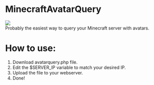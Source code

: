 MinecraftAvatarQuery
====================
<a><img src="http://i.imgur.com/I1mdz9Z.png"/></a><br>
Probably the easiest way to query your Minecraft server with avatars.

How to use:
===========

1) Download avatarquery.php file.<br>
2) Edit the $SERVER_IP variable to match your desired IP.<br>
3) Upload the file to your webserver.<br>
4) Done!
